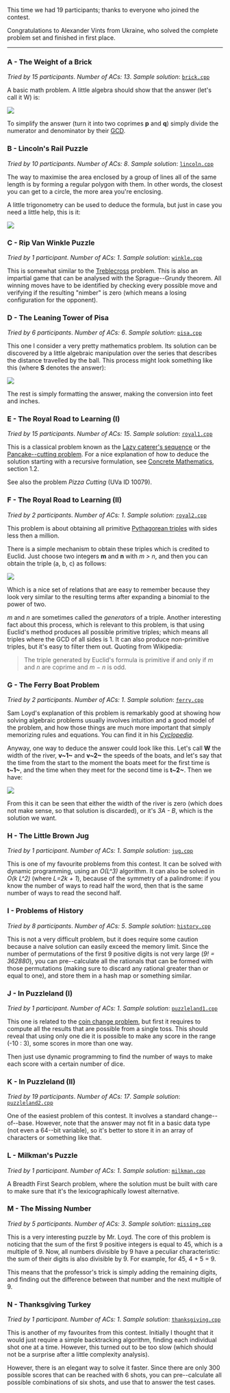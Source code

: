 This time we had 19 participants; thanks to everyone who joined the contest.

Congratulations to Alexander Vints from Ukraine, who solved the complete
problem set and finished in first place.

- - -


### A - The Weight of a Brick ###
*Tried by 15 participants*.
*Number of ACs: 13*.
*Sample solution*:
[`brick.cpp`](https://github.com/lbv/ffa-pc/blob/master/ffa5-sam-loyds-puzzle-carnival/a-brick/code/brick.cpp)

A basic math problem. A little algebra should show that the answer (let's
call it W) is:

<div style="display:block;text-align:left"><img
src="http://mathurl.com/9fqwdgq.png" border="0"></div>

To simplify the answer (turn it into two coprimes **p** and **q**)
simply divide the numerator and denominator by their
[GCD](http://en.wikipedia.org/wiki/Greatest_common_divisor).


### B - Lincoln's Rail Puzzle ###
*Tried by 10 participants*.
*Number of ACs: 8*.
*Sample solution*:
[`lincoln.cpp`](https://github.com/lbv/ffa-pc/blob/master/ffa5-sam-loyds-puzzle-carnival/b-lincoln/code/lincoln.cpp)

The way to maximise the area enclosed by a group of lines all of the same
length is by forming a regular polygon with them. In other words, the
closest you can get to a circle, the more area you're enclosing.

A little trigonometry can be used to deduce the formula, but just in case
you need a little help, this is it:

<div style="display:block;text-align:left"><img
src="http://mathurl.com/9vuc8mp.png" border="0"></div>


### C - Rip Van Winkle Puzzle ###
*Tried by 1 participant*.
*Number of ACs: 1*.
*Sample solution*:
[`winkle.cpp`](https://github.com/lbv/ffa-pc/blob/master/ffa5-sam-loyds-puzzle-carnival/c-winkle/code/winkle.cpp)

This is somewhat similar to the
[Treblecross](http://lbv-pc.blogspot.com/2012/07/treblecross.html) problem.
This is also an impartial game that can be analysed with the Sprague--Grundy
theorem. All winning moves have to be identified by checking every possible
move and verifying if the resulting "nimber" is zero (which means a losing
configuration for the opponent).


### D - The Leaning Tower of Pisa ###
*Tried by 6 participants*.
*Number of ACs: 6*.
*Sample solution*:
[`pisa.cpp`](https://github.com/lbv/ffa-pc/blob/master/ffa5-sam-loyds-puzzle-carnival/d-pisa/code/pisa.cpp)

This one I consider a very pretty mathematics problem. Its solution can be
discovered by a little algebraic manipulation over the series that describes
the distance travelled by the ball. This process might look something like
this (where **S** denotes the answer):

<div style="display:block;text-align:left"><img
src="http://mathurl.com/9amnrom.png" border="0"></div>

The rest is simply formatting the answer, making the conversion into feet
and inches.


### E - The Royal Road to Learning (I) ###
*Tried by 15 participants*.
*Number of ACs: 15*.
*Sample solution*:
[`royal1.cpp`](https://github.com/lbv/ffa-pc/blob/master/ffa5-sam-loyds-puzzle-carnival/e-royal1/code/royal1.cpp)

This is a classical problem known as the [Lazy caterer's
sequence](http://en.wikipedia.org/wiki/Lazy_caterer%27s_sequence) or the
[Pancake--cutting
problem](http://demonstrations.wolfram.com/PancakeCuttingProblem/). For a
nice explanation of how to deduce the solution starting with a recursive
formulation, see [Concrete
Mathematics](http://en.wikipedia.org/wiki/Concrete_Mathematics), section
1.2.

See also the problem *Pizza Cutting* (UVa ID 10079).


### F - The Royal Road to Learning (II) ###
*Tried by 2 participants*.
*Number of ACs: 1*.
*Sample solution*:
[`royal2.cpp`](https://github.com/lbv/ffa-pc/blob/master/ffa5-sam-loyds-puzzle-carnival/f-royal2/code/royal2.cpp)

This problem is about obtaining all primitive [Pythagorean
triples](http://en.wikipedia.org/wiki/Pythagorean_triple) with sides less
then a million.

There is a simple mechanism to obtain these triples which is credited to
Euclid. Just choose two integers **m** and **n** with *m > n*, and then you
can obtain the triple (a, b, c) as follows:

<div style="display:block;text-align:left"><img
src="http://mathurl.com/8kh732g.png" border="0"></div>

Which is a nice set of relations that are easy to remember because they
look very similar to the resulting terms after expanding a binomial to the
power of two.

*m* and *n* are sometimes called the *generators* of a triple. Another
interesting fact about this process, which is relevant to this problem, is
that using Euclid's method produces all possible primitive triples; which
means all triples where the GCD of all sides is 1. It can
also produce non-primitive triples, but it's easy to filter them out.
Quoting from Wikipedia:

> The triple generated by Euclid's formula is primitive if and only if *m* and
> *n* are coprime and *m − n* is odd.


### G - The Ferry Boat Problem ###
*Tried by 2 participants*.
*Number of ACs: 1*.
*Sample solution*:
[`ferry.cpp`](https://github.com/lbv/ffa-pc/blob/master/ffa5-sam-loyds-puzzle-carnival/g-ferry/code/ferry.cpp)

Sam Loyd's explanation of this problem is remarkably good at showing how
solving algebraic problems usually involves intuition and a good model of the
problem, and how those things are much more important that simply memorizing
rules and equations. You can find it in his
[*Cyclopedia*](http://www.mathpuzzle.com/loyd/).

Anyway, one way to deduce the answer could look like this. Let's call **W**
the width of the river, **v~1~** and **v~2~** the speeds of the boats, and
let's say that the time from the start to the moment the boats meet for the
first time is **t~1~**, and the time when they meet for the second time is
**t~2~**. Then we have:

<div style="display:block;text-align:left"><img
src="http://mathurl.com/8qw6j2c.png" border="0"></div>

From this it can be seen that either the width of the river is zero (which
does not make sense, so that solution is discarded), or it's *3A - B*, which
is the solution we want.


### H - The Little Brown Jug ###
*Tried by 1 participant*.
*Number of ACs: 1*.
*Sample solution*:
[`jug.cpp`](https://github.com/lbv/ffa-pc/blob/master/ffa5-sam-loyds-puzzle-carnival/h-jug/code/jug.cpp)

This is one of my favourite problems from this contest. It can be solved
with dynamic programming, using an *O(L^3)* algorithm. It can also be solved
in *O(k L^2)* (where *L=2k + 1*), because of the symmetry of a palindrome:
if you know the number of ways to read half the word, then that is the same
number of ways to read the second half.


### I - Problems of History ###
*Tried by 8 participants*.
*Number of ACs: 5*.
*Sample solution*:
[`history.cpp`](https://github.com/lbv/ffa-pc/blob/master/ffa5-sam-loyds-puzzle-carnival/i-history/code/history.cpp)

This is not a very difficult problem, but it does require some caution
because a naive solution can easily exceed the memory limit. Since the
number of permutations of the first 9 positive digits is not very large (*9!
= 362880*), you can pre--calculate all the rationals that can be formed with
those permutations (making sure to discard any rational greater than or
equal to one), and store them in a hash map or something similar.


### J - In Puzzleland (I) ###
*Tried by 1 participant*.
*Number of ACs: 1*.
*Sample solution*:
[`puzzleland1.cpp`](https://github.com/lbv/ffa-pc/blob/master/ffa5-sam-loyds-puzzle-carnival/j-puzzleland1/code/puzzleland1.cpp)

This one is related to the [coin change
problem](http://www.algorithmist.com/index.php/Coin_Change), but first it
requires to compute all the results that are possible from a single toss.
This should reveal that using only one die it is possible to make any score
in the range (-10 : 3), some scores in more than one way.

Then just use dynamic programming to find the number of ways to make each
score with a certain number of dice.


### K - In Puzzleland (II) ###
*Tried by 19 participants*.
*Number of ACs: 17*.
*Sample solution*:
[`puzzleland2.cpp`](https://github.com/lbv/ffa-pc/blob/master/ffa5-sam-loyds-puzzle-carnival/k-puzzleland2/code/puzzleland2.cpp)

One of the easiest problem of this contest. It involves a standard
change--of--base. However, note that the answer may not fit in a basic data
type (not even a 64--bit variable), so it's better to store it in an array
of characters or something like that.


### L - Milkman's Puzzle ###
*Tried by 1 participant*.
*Number of ACs: 1*.
*Sample solution*:
[`milkman.cpp`](https://github.com/lbv/ffa-pc/blob/master/ffa5-sam-loyds-puzzle-carnival/l-milkman/code/milkman.cpp)

A Breadth First Search problem, where the solution must be built with care
to make sure that it's the lexicographically lowest alternative.


### M - The Missing Number ###
*Tried by 5 participants*.
*Number of ACs: 3*.
*Sample solution*:
[`missing.cpp`](https://github.com/lbv/ffa-pc/blob/master/ffa5-sam-loyds-puzzle-carnival/m-missing/code/missing.cpp)

This is a very interesting puzzle by Mr. Loyd. The core of this problem is
noticing that the sum of the first 9 positive integers is equal to 45, which
is a multiple of 9. Now, all numbers divisible by 9 have a peculiar
characteristic: the sum of their digits is also divisible by 9. For example,
for 45, 4 + 5 = 9.

This means that the professor's trick is simply adding the remaining digits,
and finding out the difference between that number and the next multiple of
9.


### N - Thanksgiving Turkey ###
*Tried by 1 participant*.
*Number of ACs: 1*.
*Sample solution*:
[`thanksgiving.cpp`](https://github.com/lbv/ffa-pc/blob/master/ffa5-sam-loyds-puzzle-carnival/n-thanksgiving/code/thanksgiving.cpp)

This is another of my favourites from this contest. Initially I thought that
it would just require a simple backtracking algorithm, finding each
individual shot one at a time. However, this turned out to be too slow
(which should not be a surprise after a little complexity analysis).

However, there is an elegant way to solve it faster. Since there are only
300 possible scores that can be reached with 6 shots, you can pre--calculate
all possible combinations of six shots, and use that to answer the test
cases.
